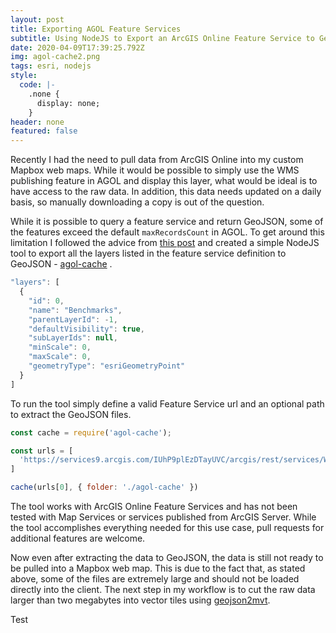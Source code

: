 ```yaml
---
layout: post
title: Exporting AGOL Feature Services
subtitle: Using NodeJS to Export an ArcGIS Online Feature Service to GeoJSON
date: 2020-04-09T17:39:25.792Z
img: agol-cache2.png
tags: esri, nodejs
style:
  code: |-
    .none {
      display: none;
    }
header: none
featured: false
---
```

Recently I had the need to pull data from ArcGIS Online into my custom Mapbox web maps. While it would be possible to simply use the WMS publishing feature in AGOL and display this layer, what would be ideal is to have access to the raw data. In addition, this data needs updated on a daily basis, so manually downloading a copy is out of the question.

While it is possible to query a feature service and return GeoJSON, some of the features exceed the default `maxRecordsCount` in AGOL. To get around this limitation I followed the advice from [this post](https://blog.cartong.org/2019/03/29/harvesting-large-quantity-data-from-arcgis-rest-services-using-tool/) and created a simple NodeJS tool to export all the layers listed in the feature service definition to GeoJSON -  [agol-cache](https://www.npmjs.com/package/agol-cache) .

```JavaScript
"layers": [
  {
    "id": 0,
    "name": "Benchmarks",
    "parentLayerId": -1,
    "defaultVisibility": true,
    "subLayerIds": null,
    "minScale": 0,
    "maxScale": 0,
    "geometryType": "esriGeometryPoint"
  }
]
```

To run the tool simply define a valid Feature Service url and an optional path to extract the GeoJSON files.

```JavaScript
const cache = require('agol-cache');

const urls = [
  'https://services9.arcgis.com/IUhP9plEzDTayUVC/arcgis/rest/services/Water_System_View/FeatureServer'
]

cache(urls[0], { folder: './agol-cache' })
```

The tool works with ArcGIS Online Feature Services and has not been tested with Map Services or services published from ArcGIS Server. While the tool accomplishes everything needed for this use case, pull requests for additional features are welcome.

Now even after extracting the data to GeoJSON, the data is still not ready to be pulled into a Mapbox web map. This is due to the fact that, as stated above, some of the files are extremely large and should not be loaded directly into the client. The next step in my workflow is to cut the raw data larger than two megabytes into vector tiles using [geojson2mvt](https://www.npmjs.com/package/geojson2mvt).



Test